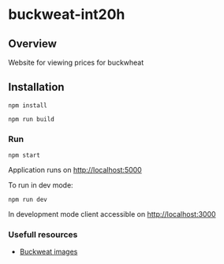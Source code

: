 # buckweat-int20h

## Overview

Website for viewing prices for buckwheat

## Installation

```
npm install
```

```
npm run build
```

### Run

```
npm start
```

Application runs on <http://localhost:5000>

To run in dev mode:

```
npm run dev
```

In development mode client accessible on <http://localhost:3000>

### Usefull resources

- [Buckweat images](https://www.google.com/search?q=buckwheat&client=ubuntu&hs=Ct1&channel=fs&sxsrf=ALeKk00OFw8y4zvhSVM7NqiWHbxpmlM89w:1611090841175&source=lnms&tbm=isch&sa=X&ved=2ahUKEwiJvaeK9ajuAhWolIsKHSq7AAsQ_AUoAXoECAwQAw&biw=2310&bih=1186)
